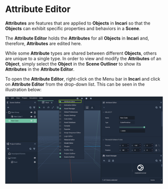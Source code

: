 # Attribute Editor

**Attributes** are features that are applied to **Objects** in **Incari** so that the **Objects** can exhibit specific properties and behaviors in a **Scene**.

The **Attribute Editor** holds the **Attributes** for all **Objects** in **Incari** and, therefore, **Attributes** are edited here.

While some **Attribute** types are shared between different **Objects**, others are unique to a single type. In order to view and modify the **Attributes** of an **Object**, simply select the **Object** in the **Scene Outliner** to show its **Attributes** in the **Attribute Editor**.

To open the **Attribute Editor**, right-click on the Menu bar in **Incari** and click on **Attribute Editor** from the drop-down list. This can be seen in the illustration below:

![](../.gitbook/assets/attributeeditorimage1.png)

